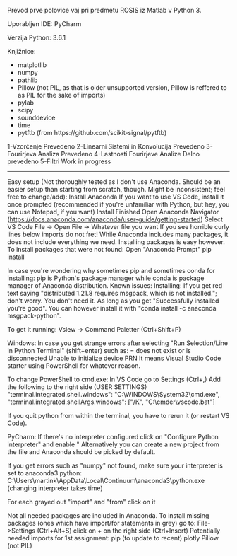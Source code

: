 Prevod prve polovice vaj pri predmetu ROSIS iz Matlab v Python 3.

<p>Uporabljen IDE:	PyCharm</p>
<p>Verzija Python:	3.6.1</p>
<p>Knjižnice:</p>
<ul>
	<li>matplotlib</li>
	<li>numpy</li>
	<li>pathlib</li>
	<li>Pillow (not PIL, as that is older unsupported version, Pillow is reffered to as PIL for the sake of imports)</li>
	<li>pylab</li>
	<li>scipy</li>
	<li>sounddevice</li>
	<li>time</li>
	<li>pytftb (from https://github.com/scikit-signal/pytftb)</li>
</ul>

1-Vzorčenje				Prevedeno
2-Linearni Sistemi in Konvolucija	Prevedeno
3-Fourirjeva Analiza			Prevedeno
4-Lastnosti Fourirjeve Analize		Delno prevedeno
5-Filtri				Work in progress

----------------------------------------------------------------------------------------------------

Easy setup (Not thoroughly tested as I don't use Anaconda. Should be an easier setup than starting from scratch, though. Might be inconsistent; feel free to change/add):
Install Anaconda
	If you want to use VS Code, install it once prompted (recommended if you're unfamiliar with Python, but hey, you can use Notepad, if you want)
Install Finished
Open Anaconda Navigator (https://docs.anaconda.com/anaconda/user-guide/getting-started)
Select VS Code
File -> Open File -> Whatever file you want
If you see horrible curly lines below imports do not fret! While Anaconda includes many packages, it does not include everything we need. Installing packages is easy however.
To install packages that were not found:
Open "Anaconda Prompt"
	pip install <package>

In case you're wondering why sometimes pip and sometimes conda for installing: pip is Python's package manager while conda is package manager of Anaconda distribution.
Known issues:
Installing: If you get red text saying "distributed 1.21.8 requires msgpack, which is not installed."; don't worry. You don't need it. As long as you get "Successfully installed <package> you're good". You can however install it with "conda install -c anaconda msgpack-python".

To get it running:
Vsiew -> Command Paletter (Ctrl+Shift+P)

Windows:
In case you get strange errors after selecting "Run Selection/Line in Python Terminal" (shift+enter) such as:
= does not exist or is disconnected
Unable to initialize device PRN
It means Visual Studio Code starter using PowerShell for whatever reason.

To change PowerShell to cmd.exe:
In VS Code go to Settings (Ctrl+,)
Add the following to the right side (USER SETTINGS)
"terminal.integrated.shell.windows": "C:\\WINDOWS\\System32\\cmd.exe",
"terminal.integrated.shellArgs.windows": ["/K", "C:\\cmder\\vscode.bat"]

If you quit python from within the terminal, you have to rerun it (or restart VS Code).

PyCharm:
If there's no interpreter configured click on "Configure Python interpreter" and enable " Alternatively you can create a new project from the file and Anaconda should be picked by default.

If you get errors such as "numpy" not found, make sure your interpreter is set to anaconda3 python:
C:\Users\martink\AppData\Local\Continuum\anaconda3\python.exe (changing interpreter takes time)

For each grayed out "import" and "from" click on it 

Not all needed packages are included in Anaconda. To install missing packages (ones which have import/for statements in grey) go to:
File->Settings (Ctrl+Alt+S) click on + on the right side (Ctrl+Insert)
Potentially needed imports for 1st assignment:
	pip (to update to recent)
	plotly
	Pillow (not PIL)
